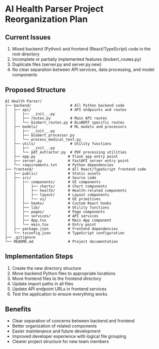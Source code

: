 # AI Health Parser Project Reorganization Plan

## Current Issues

1. Mixed backend (Python) and frontend (React/TypeScript) code in the root directory
2. Incomplete or partially implemented features (biobert_routes.py)
3. Duplicate files (server.py and server.py.new)
4. No clear separation between API services, data processing, and model components

## Proposed Structure

```
AI Health Parser/
├── backend/                  # All Python backend code
│   ├── api/                  # API endpoints and routes
│   │   ├── __init__.py
│   │   ├── routes.py         # Main API routes
│   │   └── biobert_routes.py # BioBERT specific routes
│   ├── models/               # ML models and processors
│   │   ├── __init__.py
│   │   ├── biobert_processor.py
│   │   └── process_medical_text.py
│   ├── utils/                # Utility functions
│   │   ├── __init__.py
│   │   └── pdf_extractor.py  # PDF processing utilities
│   ├── app.py               # Flask app entry point
│   ├── server.py            # FastAPI server entry point
│   └── requirements.txt     # Python dependencies
├── frontend/                # All React/TypeScript frontend code
│   ├── public/              # Static assets
│   ├── src/                 # Source code
│   │   ├── components/      # UI components
│   │   │   ├── charts/      # Chart components
│   │   │   ├── health/      # Health-related components
│   │   │   ├── layout/      # Layout components
│   │   │   └── ui/          # UI primitives
│   │   ├── hooks/           # Custom React hooks
│   │   ├── lib/             # Utility functions
│   │   ├── pages/           # Page components
│   │   ├── services/        # API services
│   │   ├── App.tsx          # Main App component
│   │   └── main.tsx         # Entry point
│   ├── package.json         # Frontend dependencies
│   └── tsconfig.json        # TypeScript configuration
├── .gitignore
└── README.md                # Project documentation
```

## Implementation Steps

1. Create the new directory structure
2. Move backend Python files to appropriate locations
3. Move frontend files to the frontend directory
4. Update import paths in all files
5. Update API endpoint URLs in frontend services
6. Test the application to ensure everything works

## Benefits

- Clear separation of concerns between backend and frontend
- Better organization of related components
- Easier maintenance and future development
- Improved developer experience with logical file grouping
- Clearer project structure for new team members